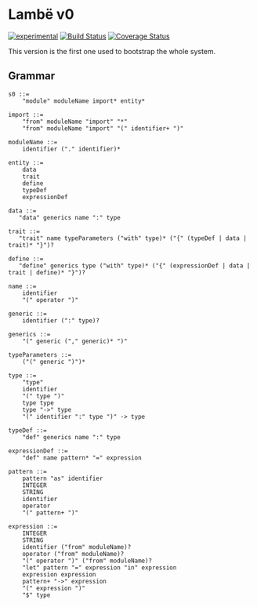 # Lambë v0

[![experimental](http://badges.github.io/stability-badges/dist/experimental.svg)](http://github.com/badges/stability-badges)
[![Build Status](https://travis-ci.org/d-plaindoux/lambe.svg?branch=master)](https://travis-ci.org/d-plaindoux/lambe?branch=master)
[![Coverage Status](https://coveralls.io/repos/github/d-plaindoux/lambe/badge.svg?branch=master)](https://coveralls.io/github/d-plaindoux/lambe?branch=master)

This version is the first one used to bootstrap the whole system.

## Grammar

```
s0 ::=
    "module" moduleName import* entity*

import ::=
    "from" moduleName "import" "*"
    "from" moduleName "import" "(" identifier+ ")"

moduleName ::=
    identifier ("." identifier)*

entity ::=
    data
    trait
    define
    typeDef
    expressionDef

data ::=
   "data" generics name ":" type

trait ::=
   "trait" name typeParameters ("with" type)* ("{" (typeDef | data | trait)* "}")?

define ::=
   "define" generics type ("with" type)* ("{" (expressionDef | data | trait | define)* "}")?

name ::=
    identifier
    "(" operator ")"

generic ::=
    identifier (":" type)?

generics ::=
    "(" generic ("," generic)* ")"

typeParameters ::=
    ("(" generic ")")*

type ::=
    "type"
    identifier
    "(" type ")"
    type type
    type "->" type
    "(" identifier ":" type ")" -> type

typeDef ::=
    "def" generics name ":" type

expressionDef ::=
    "def" name pattern* "=" expression

pattern ::=
    pattern "as" identifier
    INTEGER
    STRING
    identifier
    operator
    "(" pattern+ ")"

expression ::=
    INTEGER
    STRING
    identifier ("from" moduleName)?
    operator ("from" moduleName)?
    "(" operator ")" ("from" moduleName)?
    "let" pattern "=" expression "in" expression
    expression expression
    pattern+ "->" expression
    "(" expression ")"
    "$" type
```
